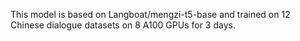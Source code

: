 This model is based on Langboat/mengzi-t5-base and trained on 12 Chinese dialogue datasets on 8 A100 GPUs for 3 days.
